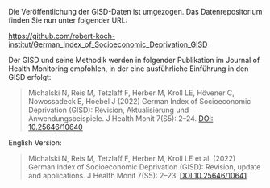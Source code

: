 Die Veröffentlichung der GISD-Daten ist umgezogen. Das Datenrepositorium finden Sie nun unter folgender URL:

https://github.com/robert-koch-institut/German_Index_of_Socioeconomic_Deprivation_GISD

Der GISD und seine Methodik werden in folgender Publikation im Journal of Health Monitoring empfohlen, in der eine ausführliche Einführung in den GISD erfolgt:

> Michalski N, Reis M, Tetzlaff F, Herber M, Kroll LE, Hövener C, Nowossadeck E, Hoebel J (2022) German Index of Socioeconomic Deprivation (GISD): Revision, Aktualisierung und Anwendungsbeispiele. J Health Monit 7(S5): 2–24. [DOI: 10.25646/10640](https://doi.org/10.25646/10640)

English Version:
> Michalski N, Reis M, Tetzlaff F, Herber M, Kroll LE et al. (2022) German Index of Socioeconomic Deprivation (GISD): Revision, update and applications. J Health Monit 7(S5): 2–23. [DOI 10.25646/10641](https://doi.org/10.25646/10641)
